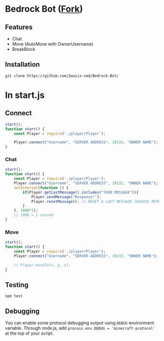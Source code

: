 # Bedrock Bot ([Fork](https://github.com/PrismarineJS/bedrock-protocol))

## Features

- Chat
- Move (AutoMove with OwnerUsername)
- BreakBlock

## Installation

`git clone https://github.com/Zwuiix-cmd/Bedrock-Bot/`


# In start.js
## Connect

```js
start();
function start() {
    const Player = require('./player/Player');

    Player.connect("Username", "SERVER ADDRESS", 19132, "OWNER NAME");
}
```

### Chat

```js
start();
function start() {
    const Player = require('./player/Player');
    Player.connect("Username", "SERVER ADDRESS", 19132, "OWNER NAME");
    setInterval(function () {
        if(Player.getLastMessage().includes("YOUR MESSAGE")){
            Player.sendMessage("Response!");
            Player.resetMessage(); // RESET A LAST MESSAGE (AVOIDS REPETITION)
        }
    }, 1000*1);
    // 1000 = 1 second
}
```

### Move

```js
start();
function start() {
    const Player = require('./player/Player');
    Player.connect("Username", "SERVER ADDRESS", 19132, "OWNER NAME");
    
    // Player.moveTo(x, y, z);
}
```

## Testing

```npm test```

## Debugging

You can enable some protocol debugging output using `DEBUG` environment variable.
Through node.js, add `process.env.DEBUG = 'minecraft-protocol'` at the top of your script.

